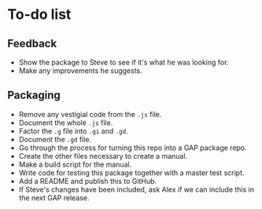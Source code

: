 
# To-do list

## Feedback

 * Show the package to Steve to see if it's what he was looking for.
 * Make any improvements he suggests.

## Packaging

 * Remove any vestigial code from the `.js` file.
 * Document the whole `.js` file.
 * Factor the `.g` file into `.gi` and `.gd`.
 * Document the `.gd` file.
 * Go through the process for turning this repo into a GAP package repo.
 * Create the other files necessary to create a manual.
 * Make a build script for the manual.
 * Write code for testing this package together with a master test script.
 * Add a README and publish this to GitHub.
 * If Steve's changes have been included, ask Alex if we can include this
   in the next GAP release.
